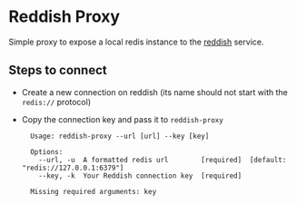 Reddish Proxy
=============

Simple proxy to expose a local redis instance to the [reddish](https://reddi.sh) service.


Steps to connect
----------------

* Create a new connection on reddish (its name should not start with the `redis://` protocol)

* Copy the connection key and pass it to `reddish-proxy`

        Usage: reddish-proxy --url [url] --key [key]

        Options:
          --url, -u  A formatted redis url        [required]  [default: "redis://127.0.0.1:6379"]
          --key, -k  Your Reddish connection key  [required]

        Missing required arguments: key
